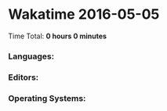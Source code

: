 # Wakatime 2016-05-05

Time Total: **0 hours 0 minutes**

### Languages:

### Editors:

### Operating Systems:

